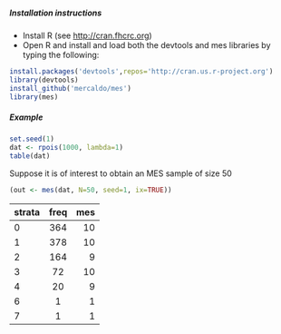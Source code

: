 ##### Installation instructions
* Install R (see http://cran.fhcrc.org)
* Open R and install and load both the devtools and mes libraries by typing the following:
```r
install.packages('devtools',repos='http://cran.us.r-project.org')
library(devtools)
install_github('mercaldo/mes')
library(mes)
```
##### Example
```r
set.seed(1) 
dat <- rpois(1000, lambda=1)
table(dat)
```
Suppose it is of interest to obtain an MES sample of size 50
```r
(out <- mes(dat, N=50, seed=1, ix=TRUE))
```
| strata | freq | mes  |
| -------|:----:| ----:|
| 0      | 364  | 10   |
| 1      | 378  | 10   |
| 2      | 164  | 9    |
| 3      | 72   | 10   |
| 4      | 20   | 9    |
| 6      | 1    | 1    |
| 7      | 1    | 1    |
